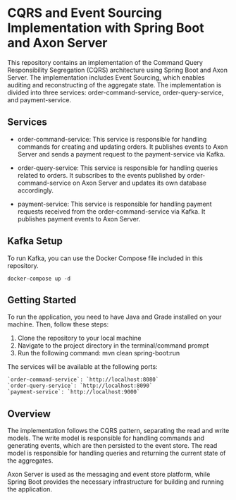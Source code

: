 # CQRS and Event Sourcing Implementation with Spring Boot and Axon Server

This repository contains an implementation of the Command Query Responsibility Segregation (CQRS) architecture using Spring Boot and Axon Server. The implementation includes Event Sourcing, which enables auditing and reconstructing of the aggregate state. The implementation is divided into three services: order-command-service, order-query-service, and payment-service.

## Services

* order-command-service: This service is responsible for handling commands for creating and updating orders. It publishes events to Axon Server and sends a payment request to the payment-service via Kafka.

* order-query-service: This service is responsible for handling queries related to orders. It subscribes to the events published by order-command-service on Axon Server and updates its own database accordingly.

* payment-service: This service is responsible for handling payment requests received from the order-command-service via Kafka. It publishes payment events to Axon Server.

## Kafka Setup

To run Kafka, you can use the Docker Compose file included in this repository.
```
docker-compose up -d
```

## Getting Started

To run the application, you need to have Java and Grade installed on your machine. Then, follow these steps:

   1. Clone the repository to your local machine
   2. Navigate to the project directory in the terminal/command prompt
   3. Run the following command: mvn clean spring-boot:run
   
The services will be available at the following ports:

    `order-command-service`: `http://localhost:8080`
    `order-query-service`: `http://localhost:8090`
    `payment-service`: `http://localhost:9000`

## Overview

The implementation follows the CQRS pattern, separating the read and write models. The write model is responsible for handling commands and generating events, which are then persisted to the event store. The read model is responsible for handling queries and returning the current state of the aggregates.

Axon Server is used as the messaging and event store platform, while Spring Boot provides the necessary infrastructure for building and running the application.

